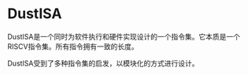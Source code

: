 # DustISA

DustISA是一个同时为软件执行和硬件实现设计的一个指令集。它本质是一个RISCV指令集。所有指令拥有一致的长度。

DustISA受到了多种指令集的启发，以模块化的方式进行设计。
